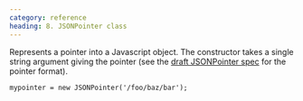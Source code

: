```yaml
---
category: reference
heading: 8. JSONPointer class
---
```



Represents a pointer into a Javascript object. The constructor takes a single string argument giving the pointer (see the [draft JSONPointer spec][#jsonpointer] for the pointer format).

    mypointer = new JSONPointer('/foo/baz/bar');

[#jsonpointer]:http://tools.ietf.org/html/draft-pbryan-zyp-json-pointer-02

